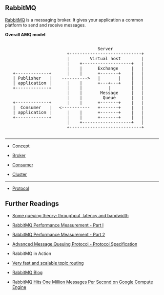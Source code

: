 RabbitMQ
---

[RabbitMQ](https://www.rabbitmq.com) is a messaging broker. It gives your application a common platform to send and receive messages.


**Overall AMQ model**

<pre>

                                    Server
                        +----------------------------+
                        |        Virtual host        |
                        |    +-------------------+   |
                        |    |      Exchange     |   |
   +-------------+      |    |      +-------+    |   |
   | Publisher   |    ---------->   |       |    |   |
   | application |      |    |      +---+---+    |   |
   +-------------+      |    |          |        |   |
                        |    |       Message     |   |
                        |    |        Queue      |   |
   +-------------+      |    |      +-------+    |   |
   |  Consumer   |   <-----------   +-------+    |   |
   | application |      |    |      +-------+    |   |
   +-------------+      |    |      +-------+    |   |
                        |    +-------------------+   |
                        +----------------------------+

</pre>

- - -

* [Concept](concept.md)

* [Broker](broker.md)

* [Consumer](consumer.md)

* [Cluster](cluster.md)

- - -

* [Protocol](protocol.md)



## Further Readings

* [Some queuing theory: throughput, latency and bandwidth](https://www.rabbitmq.com/blog/2012/05/11/some-queuing-theory-throughput-latency-and-bandwidth/)

* [RabbitMQ Performance Measurement - Part I](https://www.rabbitmq.com/blog/2012/04/17/rabbitmq-performance-measurements-part-1/)

* [RabbitMQ Performance Measurement - Part 2](https://www.rabbitmq.com/blog/2012/04/25/rabbitmq-performance-measurements-part-2/)


* [Advanced Message Queuing Protocol - Protocol Specification](https://www.rabbitmq.com/resources/specs/amqp0-9-1.pdf)

* RabbitMQ in Action

* [Very fast and scalable topic routing](http://www.rabbitmq.com/blog/2010/09/14/very-fast-and-scalable-topic-routing-part-1/)

* [RabbitMQ Blog](https://www.rabbitmq.com/blog/)

* [RabbitMQ Hits One Million Messages Per Second on Google Compute Engine](https://blog.pivotal.io/pivotal/products/rabbitmq-hits-one-million-messages-per-second-on-google-compute-engine)
